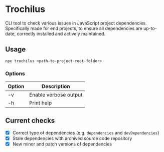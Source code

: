 # Trochilus

CLI tool to check various issues in JavaScript project dependencies.
Specifically made for end projects, to ensure all dependencies are up-to-date, correctly installed and actively
maintained.

## Usage

```
npx trochilus <path-to-project-root-folder>
```

### Options

| Option | Description           |
|--------|-----------------------|
| -v     | Enable verbose output |
| -h     | Print help            |

## Current checks

- [X] Correct type of dependencies (e.g. `dependencies` and `devDependencies`)
- [X] Stale dependencies with archived source code repository
- [X] New minor and patch versions of dependencies
